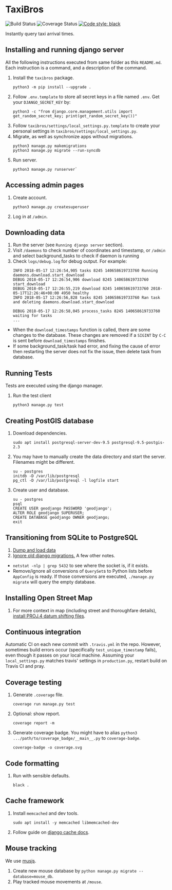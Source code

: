 # TaxiBros
![Build Status][travis badge]
![Coverage Status][coverage badge]
[![Code style: black](https://img.shields.io/badge/code%20style-black-000000.svg)](https://github.com/ambv/black)

Instantly query taxi arrival times.

## Installing and running django server
All the following instructions executed from same folder as this `README.md`.
Each instruction is a command, and a description of the command.
1. Install the `taxibros` package.
   ```
   python3 -m pip install --upgrade .
   ```
2. Follow `.env.template` to store all secret keys in a file named `.env`.
   Get your `DJANGO_SECRET_KEY` by:
   ```
   python3 -c "from django.core.management.utils import get_random_secret_key; print(get_random_secret_key())"
   ```
3. Follow `taxibros/settings/local_settings.py.template` to create your personal
   settings in `taxibros/settings/local_settings.py`.
4. Migrate, as well as synchronize apps without migrations.
   ```
   python3 manage.py makemigrations
   python3 manage.py migrate --run-syncdb
   ```
5. Run server.
   ```
   python3 manage.py runserver`
   ```

## Accessing admin pages
1. Create account.
   ```
   python3 manage.py createsuperuser
   ```
2. Log in at `/admin`.

## Downloading data
1. Run the server (see `Running django server` section).
2. Visit `/daemons` to check number of coordinates and timestamp, or `/admin` and select background_tasks to check if daemon is running
3. Check `logs/debug.log` for debug output. For example:
   ```
   INFO 2018-05-17 12:26:54,905 tasks 8245 140658619733760 Running daemons.download.start_download
   DEBUG 2018-05-17 12:26:54,906 download 8245 140658619733760 start_download
   DEBUG 2018-05-17 12:26:55,219 download 8245 140658619733760 2018-05-17T12:26:46+08:00 4950 healthy
   INFO 2018-05-17 12:26:56,828 tasks 8245 140658619733760 Ran task and deleting daemons.download.start_download

   DEBUG 2018-05-17 12:26:58,045 process_tasks 8245 140658619733760 waiting for tasks
   ...
   ```
* When the `download_timestamps` function is called, there are some
  changes to the database. These changes are removed if a `SIGINT` by `C-C`
  is sent before `download_timestamps` finishes.
* If some background_task/task had error, and fixing the cause of error then
  restarting the server does not fix the issue, then delete task from database.

## Running Tests
Tests are executed using the django manager.
1. Run the test client
   ```
   python3 manage.py test
   ```

## Creating PostGIS database
1. Download dependencies.
   ```
   sudo apt install postgresql-server-dev-9.5 postgresql-9.5-postgis-2.3
   ```
2. You may have to manually create the data directory and start the server.
   Filenames might be different.
   ```
   su - postgres
   initdb -D /var/lib/postgresql
   pg_ctl -D /var/lib/postgresql -l logfile start
   ```
3. Create user and database.
   ```
   su - postgres
   psql
   CREATE USER geodjango PASSWORD 'geodjango';
   ALTER ROLE geodjango SUPERUSER;
   CREATE DATABASE geodjango OWNER geodjango;
   exit
   ```

## Transitioning from SQLite to PostgreSQL
1. [Dump and load data](https://stackoverflow.com/questions/3476606/django-what-are-the-best-practices-to-migrate-a-project-from-sqlite-to-postgres#27359683)
2. [Ignore old django migrations.](https://stackoverflow.com/questions/29888046/django-1-8-create-initial-migrations-for-existing-schema#29898483)
A few other notes.
* `netstat -nlp | grep 5432` to see where the socket is, if it exists.
* Remove/ignore all conversions of `QuerySet`s to Python lists before `AppConfig` is ready. If those conversions are executed, `./manage.py migrate` will query the empty database.

## Installing Open Street Map
1. For more context in map (including street and thoroughfare details), [install PROJ.4 datum shifting files].

## Continuous integration
Automatic CI on each new commit with `.travis.yml` in the repo.
However, sometimes build errors occur (specifically `test_unique_timestamp` fails),
even though it passes on your local machine.
Assuming your `local_settings.py` matches travis' settings in `production.py`,
restart build on Travis CI and pray.

## Coverage testing
1. Generate `.coverage` file.
   ```
   coverage run manage.py test
   ```
2. Optional: show report.
   ```
   coverage report -m
   ```
3. Generate coverage badge. You might have to alias
   `python3 .../path/to/coverage_badge/__main__.py` to `coverage-badge`.
   ```
   coverage-badge -o coverage.svg
   ```

## Code formatting
1. Run with sensible defaults.
   ```
   black .
   ```

## Cache framework
1. Install `memcached` and dev tools.
   ```
   sudo apt install -y memcached libmemcached-dev
   ```
2. Follow guide on [django cache docs].

## Mouse tracking
We use [musjs].
1. Create new mouse database by `python manage.py migrate --database=mouse_db`.
2. Play tracked mouse movements at `/mouse`.

[travis badge]: https://travis-ci.com/zhengqunkoo/taxibros.svg?token=zQpqs1cgYrwMmHCBfnPg&branch=master "From travis-ci."
[coverage badge]: https://github.com/zhengqunkoo/taxibros/raw/master/coverage.svg?sanitize=True "Generated using coverage-badge."
[install PROJ.4 datum shifting files]: https://docs.djangoproject.com/en/2.0/ref/contrib/gis/install/geolibs/#proj4
[django cache docs]: https://docs.djangoproject.com/en/2.0/topics/cache/
[musjs]: https://github.com/ineventapp/musjs
